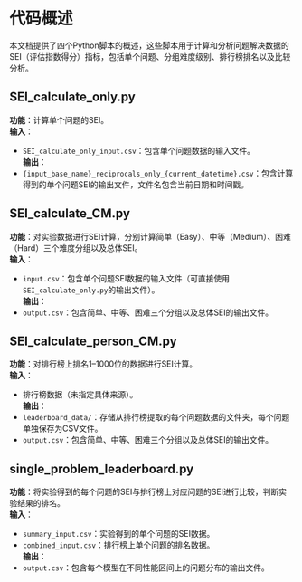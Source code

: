 # 代码概述

本文档提供了四个Python脚本的概述，这些脚本用于计算和分析问题解决数据的SEI（评估指数得分）指标，包括单个问题、分组难度级别、排行榜排名以及比较分析。

## SEI_calculate_only.py
**功能**：计算单个问题的SEI。  
**输入**：  
- `SEI_calculate_only_input.csv`：包含单个问题数据的输入文件。  
**输出**：  
- `{input_base_name}_reciprocals_only_{current_datetime}.csv`：包含计算得到的单个问题SEI的输出文件，文件名包含当前日期和时间戳。

## SEI_calculate_CM.py
**功能**：对实验数据进行SEI计算，分别计算简单（Easy）、中等（Medium）、困难（Hard）三个难度分组以及总体SEI。  
**输入**：  
- `input.csv`：包含单个问题SEI数据的输入文件（可直接使用`SEI_calculate_only.py`的输出文件）。  
**输出**：  
- `output.csv`：包含简单、中等、困难三个分组以及总体SEI的输出文件。

## SEI_calculate_person_CM.py
**功能**：对排行榜上排名1–1000位的数据进行SEI计算。  
**输入**：  
- 排行榜数据（未指定具体来源）。  
**输出**：  
- `leaderboard_data/`：存储从排行榜提取的每个问题数据的文件夹，每个问题单独保存为CSV文件。  
- `output.csv`：包含简单、中等、困难三个分组以及总体SEI的输出文件。

## single_problem_leaderboard.py
**功能**：将实验得到的每个问题的SEI与排行榜上对应问题的SEI进行比较，判断实验结果的排名。  
**输入**：  
- `summary_input.csv`：实验得到的单个问题的SEI数据。  
- `combined_input.csv`：排行榜上单个问题的排名数据。  
**输出**：  
- `output.csv`：包含每个模型在不同性能区间上的问题分布的输出文件。